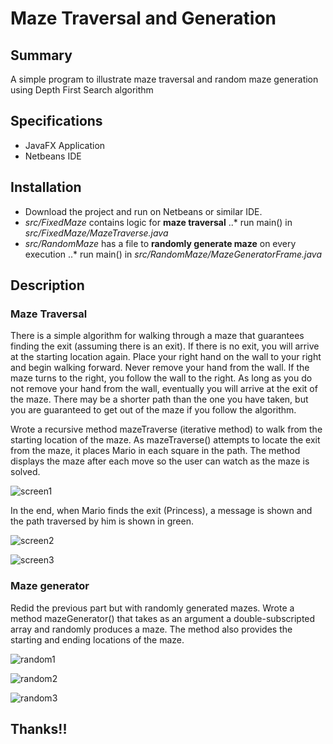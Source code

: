 # Maze Traversal and Generation

## Summary

A simple program to illustrate maze traversal and random maze generation using Depth First Search algorithm

## Specifications

- JavaFX Application
- Netbeans IDE

## Installation

- Download the project and run on Netbeans or similar IDE.
- _src/FixedMaze_ contains logic for __maze traversal__
..* run main() in _src/FixedMaze/MazeTraverse.java_
- _src/RandomMaze_ has a file to __randomly generate maze__ on every execution
..* run main() in _src/RandomMaze/MazeGeneratorFrame.java_

## Description

### Maze Traversal

There is a simple algorithm for walking through a maze that guarantees finding the exit (assuming there is an exit). If there is no exit, you will arrive at the starting location again. Place your right hand on the wall to your right and begin walking forward. Never remove your hand from the wall. If the maze turns to the right, you follow the wall to the right. As long as you do not remove your hand from the wall, eventually you will arrive at the exit of the maze. There may be a shorter path than the one you have taken, but you are guaranteed to get out of the maze if you follow the algorithm.

Wrote a recursive method mazeTraverse (iterative method) to walk from the starting location of the maze. As mazeTraverse() attempts to locate the exit from the maze, it places Mario in each square in the path. The method displays the maze after each move so the user can watch as the maze is solved.

![screen1](https://github.com/PrateekAdhikaree/MazeTraversalAndGeneration/blob/master/screens/screen1.jpg "Start position")

In the end, when Mario finds the exit (Princess), a message is shown and the path traversed by him is shown in green.

![screen2](https://github.com/PrateekAdhikaree/MazeTraversalAndGeneration/blob/master/screens/screen2.jpg "Princess Found! :)")

![screen3](https://github.com/PrateekAdhikaree/MazeTraversalAndGeneration/blob/master/screens/screen3.jpg "Path traversed by Mario!")

### Maze generator

Redid the previous part but with randomly generated mazes. Wrote a method mazeGenerator() that takes as an argument a double-subscripted array and randomly produces a maze. The method also provides the starting and ending locations of the maze. 

![random1](https://github.com/PrateekAdhikaree/MazeTraversalAndGeneration/blob/master/screens/random_screen1.jpg "Random Maze Generation Example 1")

![random2](https://github.com/PrateekAdhikaree/MazeTraversalAndGeneration/blob/master/screens/random_screen2.jpg "Random Maze Generation Example 2")

![random3](https://github.com/PrateekAdhikaree/MazeTraversalAndGeneration/blob/master/screens/random_screen3.jpg "Random Maze Generation Example 3")

## Thanks!!